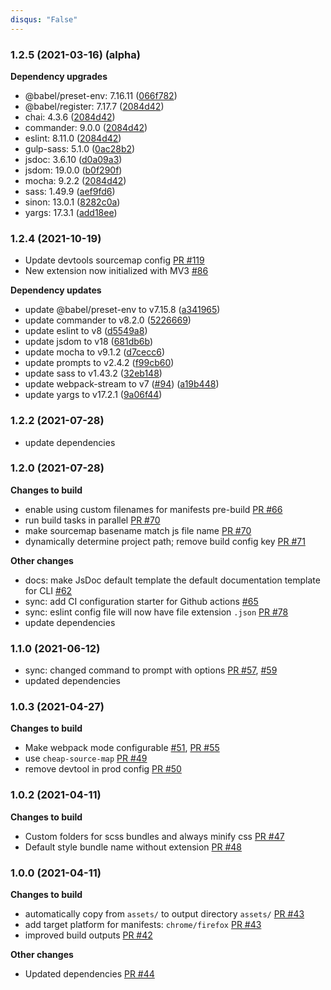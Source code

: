 ```yaml
---
disqus: "False"
---
```


### 1.2.5 (2021-03-16) (alpha)

**Dependency upgrades**

- @babel/preset-env: 7.16.11 ([066f782](https://github.com/MobileFirstLLC/extension-cli/commit/066f7820ce48e877cf5477ff77037c9d3a9d2fdd))
- @babel/register: 7.17.7 ([2084d42](https://github.com/MobileFirstLLC/extension-cli/commit/2084d42255e811c9f142ca77983b02aaa7dd71f0))
- chai: 4.3.6 ([2084d42](https://github.com/MobileFirstLLC/extension-cli/commit/2084d42255e811c9f142ca77983b02aaa7dd71f0))
- commander: 9.0.0 ([2084d42](https://github.com/MobileFirstLLC/extension-cli/commit/2084d42255e811c9f142ca77983b02aaa7dd71f0))
- eslint: 8.11.0 ([2084d42](https://github.com/MobileFirstLLC/extension-cli/commit/2084d42255e811c9f142ca77983b02aaa7dd71f0))
- gulp-sass: 5.1.0 ([0ac28b2](https://github.com/MobileFirstLLC/extension-cli/commit/0ac28b2eb26c998e0958ed4f98691419323b1931))
- jsdoc: 3.6.10 ([d0a09a3](https://github.com/MobileFirstLLC/extension-cli/commit/d0a09a3540580ef1d69edaaf9aa264a4674198b5))
- jsdom: 19.0.0 ([b0f290f](https://github.com/MobileFirstLLC/extension-cli/commit/b0f290fa43f76fc4e67a95ae35ca4cefb7b9db6c))
- mocha: 9.2.2 ([2084d42](https://github.com/MobileFirstLLC/extension-cli/commit/2084d42255e811c9f142ca77983b02aaa7dd71f0))
- sass: 1.49.9 ([aef9fd6](https://github.com/MobileFirstLLC/extension-cli/commit/aef9fd6142879af3bf4610c80eaca1f97aff96a4))
- sinon: 13.0.1 ([8282c0a](https://github.com/MobileFirstLLC/extension-cli/commit/8282c0a05d2702e6ec92155d8cfaba2de93c9c53))
- yargs: 17.3.1 ([add18ee](https://github.com/MobileFirstLLC/extension-cli/commit/add18ee15196d4356a74d0f76ded23d1fef1d085))

### 1.2.4 (2021-10-19)

- Update devtools sourcemap config [PR #119](https://github.com/MobileFirstLLC/extension-cli/pull/119)
- New extension now initialized with MV3 [#86](https://github.com/MobileFirstLLC/extension-cli/pull/111)

**Dependency updates**

- update @babel/preset-env to v7.15.8 ([a341965](https://github.com/mobilefirstllc/extension-cli/commit/a3419659b3ac2427f1134f8c6cfb2bb38c29f009))
- update commander to v8.2.0 ([5226669](https://github.com/mobilefirstllc/extension-cli/commit/52266695f15cace4cc422e229afe5555d30ff0e4))
- update eslint to v8 ([d5549a8](https://github.com/mobilefirstllc/extension-cli/commit/d5549a8730256f61edbd36ab7cabbac95db5000e))
- update jsdom to v18 ([681db6b](https://github.com/mobilefirstllc/extension-cli/commit/681db6bafeedda989471235ff6f14ad9edff1885))
- update mocha to v9.1.2 ([d7cecc6](https://github.com/mobilefirstllc/extension-cli/commit/d7cecc60a2aa918559bea17b2531b3e331500cce))
- update prompts to v2.4.2 ([f99cb60](https://github.com/mobilefirstllc/extension-cli/commit/f99cb608f43414ecbb8f9309ce2d32453b11b0d5))
- update sass to v1.43.2 ([32eb148](https://github.com/mobilefirstllc/extension-cli/commit/32eb148d81318f115942df2682270ded3c061652))
- update webpack-stream to v7 ([#94](https://github.com/mobilefirstllc/extension-cli/issues/94)) ([a19b448](https://github.com/mobilefirstllc/extension-cli/commit/a19b4488cc7f9a31474904e58b2920bf67f0619a))
- update yargs to v17.2.1 ([9a06f44](https://github.com/mobilefirstllc/extension-cli/commit/9a06f44b878d178dbd15fbae490470082b99221a))

### 1.2.2 (2021-07-28)

- update dependencies

### 1.2.0 (2021-07-28)

**Changes to build**

- enable using custom filenames for manifests pre-build [PR #66](https://github.com/MobileFirstLLC/extension-cli/pull/66)
- run build tasks in parallel [PR #70](https://github.com/MobileFirstLLC/extension-cli/pull/70)
- make sourcemap basename match js file name [PR #70](https://github.com/MobileFirstLLC/extension-cli/pull/70)
- dynamically determine project path; remove build config key [PR #71](https://github.com/MobileFirstLLC/extension-cli/pull/71)

**Other changes**

- docs: make JsDoc default template the default documentation template for CLI [#62](https://github.com/MobileFirstLLC/extension-cli/issues/62)
- sync: add CI configuration starter for Github actions [#65](https://github.com/MobileFirstLLC/extension-cli/issues/65)
- sync: eslint config file will now have file extension `.json` [PR #78](https://github.com/MobileFirstLLC/extension-cli/pull/78)
- update dependencies

### 1.1.0 (2021-06-12)

- sync: changed command to prompt with options [PR #57](https://github.com/MobileFirstLLC/extension-cli/pull/57), [#59](https://github.com/MobileFirstLLC/extension-cli/pull/59)
- updated dependencies

### 1.0.3 (2021-04-27)

**Changes to build**

- Make webpack mode configurable [#51](https://github.com/MobileFirstLLC/extension-cli/issues/51), [PR #55](https://github.com/MobileFirstLLC/extension-cli/pull/55)
- use `cheap-source-map` [PR #49](https://github.com/MobileFirstLLC/extension-cli/pull/49)
- remove devtool in prod config [PR #50](https://github.com/MobileFirstLLC/extension-cli/pull/50)

### 1.0.2 (2021-04-11)

**Changes to build**

- Custom folders for scss bundles and always minify css [PR #47](https://github.com/MobileFirstLLC/extension-cli/pull/47)
- Default style bundle name without extension [PR #48](https://github.com/MobileFirstLLC/extension-cli/pull/48)

### 1.0.0 (2021-04-11)

**Changes to build**

- automatically copy from `assets/` to output directory `assets/` [PR #43](https://github.com/MobileFirstLLC/extension-cli/pull/43)
- add target platform for manifests: `chrome/firefox` [PR #43](https://github.com/MobileFirstLLC/extension-cli/pull/43)
- improved build outputs [PR #42](https://github.com/MobileFirstLLC/extension-cli/pull/42)

**Other changes**

- Updated dependencies [PR #44](https://github.com/MobileFirstLLC/extension-cli/pull/44)
